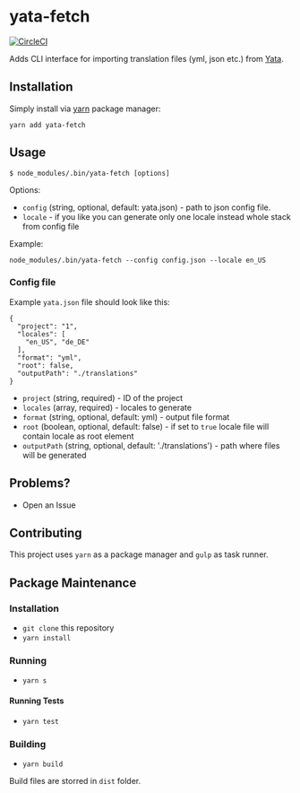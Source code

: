 # yata-fetch

[![CircleCI](https://circleci.com/gh/dzbo/yata-fetch/tree/master.svg?style=svg)](https://circleci.com/gh/dzbo/yata-fetch/tree/master)

Adds CLI interface for importing translation files (yml, json etc.) from [Yata](http://www.yatapp.net/).

## Installation

Simply install via [yarn](https://yarnpkg.com) package manager:

`yarn add yata-fetch`

## Usage

```
$ node_modules/.bin/yata-fetch [options]
```

Options:

* `config` (string, optional, default: yata.json) - path to json config file.
* `locale` - if you like you can generate only one locale instead whole
  stack from config file


Example:

```
node_modules/.bin/yata-fetch --config config.json --locale en_US
```

### Config file

Example `yata.json` file should look like this:

```
{
  "project": "1",
  "locales": [
    "en_US", "de_DE"
  ],
  "format": "yml",
  "root": false,
  "outputPath": "./translations"
}
```

* `project` (string, required) - ID of the project
* `locales` (array, required) - locales to generate
* `format` (string, optional, default: yml) - output file format
* `root` (boolean, optional, default: false) - if set to `true` locale file
  will contain locale as root element
* `outputPath` (string, optional, default: './translations') - path where
  files will be generated

## Problems?

* Open an Issue

## Contributing

This project uses `yarn` as a package manager and `gulp` as task runner.

## Package Maintenance

### Installation

* `git clone` this repository
* `yarn install`

### Running

* `yarn s`

#### Running Tests

* `yarn test`

### Building

* `yarn build`

Build files are storred in `dist` folder.
